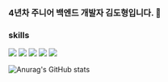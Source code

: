 ### 4년차 주니어 백엔드 개발자 김도형입니다. 👋

### skills 
<span>
  <img src="https://img.shields.io/badge/python-3776AB?style=flat-square&logo=Python&logoColor=white"/>
  <img src="https://img.shields.io/badge/django-092E20?style=flat-square&logo=Django"/>
  <img src="https://img.shields.io/badge/celery-37814A?style=flat-square&logo=Celery"/>
  <img src="https://img.shields.io/badge/mysql-4479A1?style=flat-square&logo=mysql"/>
  <img src="https://img.shields.io/badge/rabbitmq-FF6600?style=flat-square&logo=rabbitmq"/>
</span>


![Anurag's GitHub stats](https://github-readme-stats.vercel.app/api?username=kimdh6792&show_icons=true&theme=radical)
